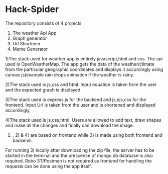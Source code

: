 # Hack-Spider
The repository consists of 4 projects
1) The weather Api App
2) Graph generator
3) Url Shortener
4) Meme Generator

1)The stack used for weather app is entirely javascript,html and css. The api used is OpenWeatherMap. The app gets the data of the weather/climate from the particular geographic
coordinates and displays it accordingly using canvas js(example rain drops animation if the weather is rainy.

2)The stack used is js,css and html. Input equation is taken from the user and the expected graph is displayed.

3)The stack used is express js for the backend and js,ejs,css for the frontend. Input Url is taken from the user and is shortened and displayed accordingly,

4)The stack used is js,css,html. Users are allowed to add text, draw shapes and make all the changes and finally can download the image.

1) , 2) & 4) are based on frontend while 3) is made using both frontend and backend.

For running 3) locally after downloading the zip file, the server has to be started in the terminal and the prescence of mongo db database is also required.
Robo 3T/Postman is not required as frontend for handling the requests can be done using the app itself.
